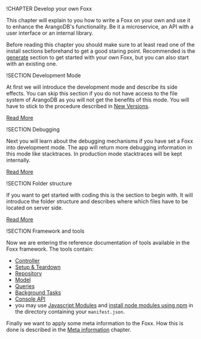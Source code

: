 !CHAPTER Develop your own Foxx

This chapter will explain to you how to write a Foxx on your own and use it to enhance the ArangoDB's functionality.
Be it a microservice, an API with a user interface or an internal library.

Before reading this chapter you should make sure to at least read one of the install sections beforehand to get a good staring point.
Recommended is the [generate](../Install/Generate.md) section to get started with your own Foxx, but you can also start with an existing one.

!SECTION Development Mode

At first we will introduce the development mode and describe its side effects.
You can skip this section if you do not have access to the file system of ArangoDB as you will not get the benefits of this mode.
You will have to stick to the procedure described in [New Versions](../Production/Upgrade.md).

[Read More](Developmentmode.md)

!SECTION Debugging

Next you will learn about the debugging mechanisms if you have set a Foxx into development mode.
The app will return more debugging information in this mode like stacktraces.
In production mode stacktraces will be kept internally.

[Read More](Debugging.md)

!SECTION Folder structure

If you want to get started with coding this is the section to begin with.
It will introduce the folder structure and describes where which files have to be located on server side.

[Read More](Folder.md)

!SECTION Framework and tools

Now we are entering the reference documentation of tools available in the Foxx framework.
The tools contain:

  * [Controller](../Develop/Controller.md)
  * [Setup & Teardown](../Develop/Scripts.md)
  * [Repository](../Develop/Repository.md)
  * [Model](../Develop/Model.md)
  * [Queries](../Develop/Queries.md)
  * [Background Tasks](../Develop/Queues.md)
  * [Console API](../Develop/Console.md)
  * you may use [Javascript Modules](../../ModuleJavaScript/README.md) and [install node modules using npm](../../ModuleJavaScript/README.md#installing-npm-modules) in the directory containing your `manifest.json`.

Finally we want to apply some meta information to the Foxx.
How this is done is described in the [Meta information](../Develop/Manifest.md) chapter.

